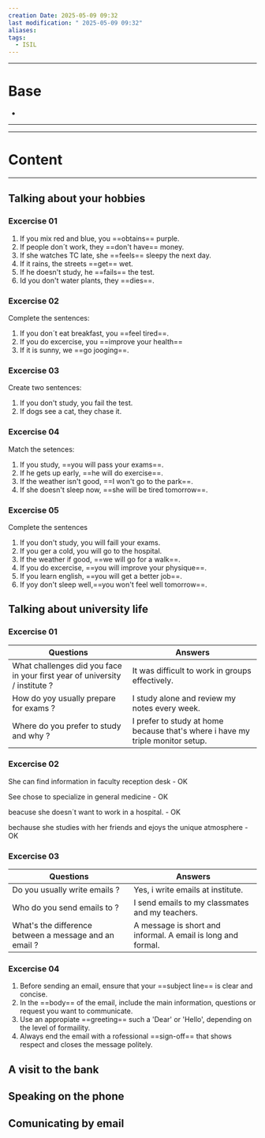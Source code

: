 ```yaml
---
creation Date: 2025-05-09 09:32
last modification: " 2025-05-09 09:32"
aliases: 
tags:
  - ISIL
---
```

___
# Base
- 
___
___
# Content
___
## Talking about  your hobbies
### Excercise 01

1. If you mix red and blue, you ==obtains== purple.
2. If people don´t work, they ==don't have== money.
3. If she watches TC late, she ==feels== sleepy the next day.
4. If it rains, the streets ==get== wet.
5. If he doesn't study, he ==fails== the test.
6. Id you don't water plants, they ==dies==.

### Excercise 02
Complete the sentences:
1. If you don´t eat breakfast, you ==feel tired==.
2. If you do excercise, you ==improve your health==
3. If it is sunny, we ==go jooging==.

### Excercise 03
Create two sentences:
1. If you don't study, you fail the test.
2. If dogs see a cat, they chase it.

### Excercise 04
Match the setences:
1. If you study, ==you will pass your exams==.
2. If he gets up early, ==he will do exercise==.
3. If the weather isn't good, ==I won't go to the park==.
4. If she doesn't sleep now, ==she will be tired tomorrow==.

### Excercise 05
Complete the sentences
1. If you don't study, you will faill your exams.
2. If you ger a cold, you will go to the hospital.
3. If the weather if good, ==we will go for a walk==.
4. If you do excercise, ==you will improve your physique==.
5. If you learn english, ==you will get a better job==.
6. If yoy don't sleep well,==you won't feel well tomorrow==.

## Talking about university life

### Excercise 01
| Questions                                                                   | Answers                                                                        |
| --------------------------------------------------------------------------- | ------------------------------------------------------------------------------ |
| What challenges did you face in your first year of university / institute ? | It was difficult to work in groups effectively.                                |
| How do yoy usually prepare for exams ?                                      | I study alone and review my notes every week.                                  |
| Where do you prefer to study and why ?                                      | I prefer to study at home because that's where i have my triple monitor setup. |
### Excercise 02

She can find information in  faculty reception desk - OK

See chose to specialize in general medicine - OK

beacuse she doesn´t want to work in a hospital. - OK

bechause she studies with her friends and ejoys the unique atmosphere - OK 

### Excercise 03

| Questions                                              | Answers                                                      |
| ------------------------------------------------------ | ------------------------------------------------------------ |
| Do you usually write emails ?                          | Yes, i write emails at institute.                            |
| Who do you send emails to ?                            | I send emails to my classmates and my teachers.              |
| What's the difference between a message and an email ? | A message is short and informal. A email is long and formal. |
### Excercise 04
1. Before sending an email, ensure that  your ==subject line== is clear and concise.
2. In the ==body== of the email, include the main information, questions or request you want to communicate.
3. Use an appropiate ==greeting== such  a 'Dear' or 'Hello', depending on the level of formaility.
4. Always end the email with a rofessional ==sign-off== that shows respect and closes the message politely.
## A visit to the bank
## Speaking on the phone

## Comunicating by email